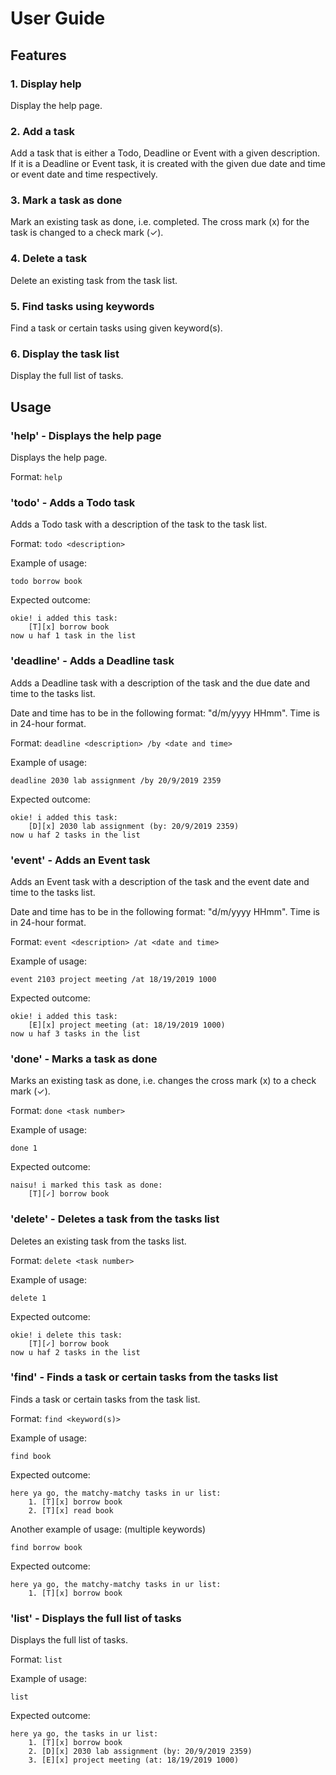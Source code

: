 # User Guide

## Features 

### 1. Display help
Display the help page.

### 2. Add a task
Add a task that is either a Todo, Deadline or Event with a given description.
If it is a Deadline or Event task, it is created with the given due date and 
time or event date and time respectively.

### 3. Mark a task as done
Mark an existing task as done, i.e. completed. The cross mark (x) for the task is changed to a check mark (✓).

### 4. Delete a task
Delete an existing task from the task list.

### 5. Find tasks using keywords
Find a task or certain tasks using given keyword(s).

### 6. Display the task list
Display the full list of tasks.

## Usage

### 'help' - Displays the help page

Displays the help page.

Format: `help`

### 'todo' - Adds a Todo task

Adds a Todo task with a description of the task to the task list.

Format: `todo <description>`

Example of usage:

`todo borrow book`

Expected outcome:

```
okie! i added this task:
    [T][x] borrow book
now u haf 1 task in the list
```

### 'deadline' - Adds a Deadline task

Adds a Deadline task with a description of the task and the due date and time to the tasks list. 


Date and time
has to be in the following format: "d/m/yyyy HHmm". Time is in 24-hour format.

Format: `deadline <description> /by <date and time>`

Example of usage:

`deadline 2030 lab assignment /by 20/9/2019 2359`

Expected outcome:

```
okie! i added this task: 
    [D][x] 2030 lab assignment (by: 20/9/2019 2359)
now u haf 2 tasks in the list
```

### 'event' - Adds an Event task
Adds an Event task with a description of the task and the event date and time to the tasks list. 

Date and time
has to be in the following format: "d/m/yyyy HHmm". Time is in 24-hour format.

Format: `event <description> /at <date and time>`

Example of usage:

`event 2103 project meeting /at 18/19/2019 1000`

Expected outcome:

```
okie! i added this task:
    [E][x] project meeting (at: 18/19/2019 1000)
now u haf 3 tasks in the list
```

### 'done' - Marks a task as done
Marks an existing task as done, i.e. changes the cross mark (x) to a check mark (✓).

Format: `done <task number>`

Example of usage:

`done 1`

Expected outcome:

```
naisu! i marked this task as done:
    [T][✓] borrow book
```

### 'delete' - Deletes a task from the tasks list
Deletes an existing task from the tasks list.

Format: `delete <task number>`

Example of usage:

`delete 1`

Expected outcome:

```
okie! i delete this task:
    [T][✓] borrow book
now u haf 2 tasks in the list
```

### 'find' - Finds a task or certain tasks from the tasks list
Finds a task or certain tasks from the task list.

Format: `find <keyword(s)>`

Example of usage:

`find book`

Expected outcome:

```
here ya go, the matchy-matchy tasks in ur list: 
    1. [T][x] borrow book 
    2. [T][x] read book
```

Another example of usage: (multiple keywords)

`find borrow book`

Expected outcome:

```
here ya go, the matchy-matchy tasks in ur list: 
    1. [T][x] borrow book
```

### 'list' - Displays the full list of tasks
Displays the full list of tasks.

Format: `list`

Example of usage:

`list`

Expected outcome:

```
here ya go, the tasks in ur list: 
    1. [T][x] borrow book 
    2. [D][x] 2030 lab assignment (by: 20/9/2019 2359) 
    3. [E][x] project meeting (at: 18/19/2019 1000)
```
